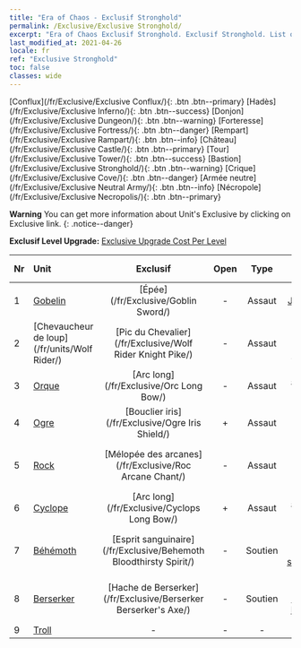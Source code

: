 ```yaml
---
title: "Era of Chaos - Exclusif Stronghold"
permalink: /Exclusive/Exclusive Stronghold/
excerpt: "Era of Chaos Exclusif Stronghold. Exclusif Stronghold. List of Exclusif Stronghold in Era of Chaos"
last_modified_at: 2021-04-26
locale: fr
ref: "Exclusive Stronghold"
toc: false
classes: wide
---
```

 [Conflux](/fr/Exclusive/Exclusive Conflux/){: .btn .btn--primary} [Hadès](/fr/Exclusive/Exclusive Inferno/){: .btn .btn--success} [Donjon](/fr/Exclusive/Exclusive Dungeon/){: .btn .btn--warning} [Forteresse](/fr/Exclusive/Exclusive Fortress/){: .btn .btn--danger} [Rempart](/fr/Exclusive/Exclusive Rampart/){: .btn .btn--info} [Château](/fr/Exclusive/Exclusive Castle/){: .btn .btn--primary} [Tour](/fr/Exclusive/Exclusive Tower/){: .btn .btn--success} [Bastion](/fr/Exclusive/Exclusive Stronghold/){: .btn .btn--warning} [Crique](/fr/Exclusive/Exclusive Cove/){: .btn .btn--danger} [Armée neutre](/fr/Exclusive/Exclusive Neutral Army/){: .btn .btn--info} [Nécropole](/fr/Exclusive/Exclusive Necropolis/){: .btn .btn--primary} 

**Warning** You can get more information about Unit's Exclusive by clicking on Exclusive link. 
{: .notice--danger}

 **Exclusif Level Upgrade:** [Exclusive Upgrade Cost Per Level](/Exclusive/ExclusiveUpgradeCostPerLevel/)

  | Nr |         Unit        | Exclusif | Open  |    Type   |  Item to Rank UP      |  Skin   |
  |:---|:--------------------|:-------------:|:-----:|:---------:|:---------------------:|:-------:|
  | 1  | [Gobelin](/fr/units/Goblin/) | [Épée](/fr/Exclusive/Goblin Sword/) | - | Assaut | [Jeton Épée](/ItemsFR/con_912/) | - |
  | 2  | [Chevaucheur de loup](/fr/units/Wolf Rider/) | [Pic du Chevalier](/fr/Exclusive/Wolf Rider Knight Pike/) | - | Assaut | [Jeton Pic du Chevalier](/ItemsFR/con_916/) | - |
  | 3  | [Orque](/fr/units/Orc/) | [Arc long](/fr/Exclusive/Orc Long Bow/) | - | Assaut | [Jeton Arc long](/ItemsFR/con_914/) | - |
  | 4  | [Ogre](/fr/units/Ogre/) | [Bouclier iris](/fr/Exclusive/Ogre Iris Shield/) | + | Assaut | [Jeton Bouclier iris](/ItemsFR/con_913/) | - |
  | 5  | [Rock](/fr/units/Roc/) | [Mélopée des arcanes](/fr/Exclusive/Roc Arcane Chant/) | - | Assaut | [Jeton Mélopée des arcanes](/ItemsFR/con_915/) | - |
  | 6  | [Cyclope](/fr/units/Cyclops/) | [Arc long](/fr/Exclusive/Cyclops Long Bow/) | + | Assaut | [Jeton Arc long](/ItemsFR/con_914/) | - |
  | 7  | [Béhémoth](/fr/units/Behemoth/) | [Esprit sanguinaire](/fr/Exclusive/Behemoth Bloodthirsty Spirit/) | - | Soutien | [Jeton Esprit sanguinaire](/ItemsFR/con_982/) | [Skin spécial Esprit sanguinaire](/ItemsFR/con_650/) |
  | 8  | [Berserker](/fr/units/Berserker/) | [Hache de Berserker](/fr/Exclusive/Berserker Berserker's Axe/) | - | Soutien | [Jeton Hache de Berserker](/ItemsFR/con_983/) | [Skin spécial Hache de Berserker](/ItemsFR/con_651/) |
  | 9  | [Troll](/fr/units/Troll/) | - | - | - | none | none |
